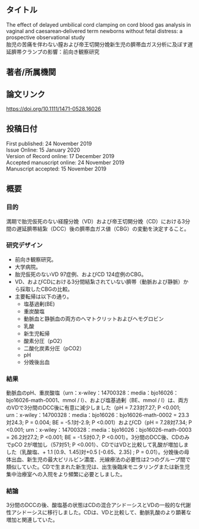 ## タイトル
The effect of delayed umbilical cord clamping on cord blood gas analysis in vaginal and caesarean‐delivered term newborns without fetal distress: a prospective observational study  
胎児の苦痛を伴わない膣および帝王切開分娩新生児の臍帯血ガス分析に及ぼす遅延臍帯クランプの影響：前向き観察研究

## 著者/所属機関

## 論文リンク
https://doi.org/10.1111/1471-0528.16026

## 投稿日付
First published: 24 November 2019  
Issue Online: 15 January 2020  
Version of Record online: 17 December 2019  
Accepted manuscript online: 24 November 2019  
Manuscript accepted: 15 November 2019

## 概要
### 目的
満期で胎児仮死のない経膣分娩（VD）および帝王切開分娩（CD）における3分間の遅延臍帯結紮（DCC）後の臍帯血ガス値（CBG）の変動を決定すること。

### 研究デザイン
* 前向き観察研究。
* 大学病院。
* 胎児仮死のないVD 97症例、およびCD 124症例のCBG。
* VD、およびCDにおける3分間結紮されていない臍帯（動脈および静脈）から採取したCBGの比較。
* 主要転帰は以下の通り。
  * 塩基過剰(BE)
  * 重炭酸塩
  * 動脈血と静脈血の両方のヘマトクリットおよびヘモグロビン
  * 乳酸
  * 新生児転帰
  * 酸素分圧（pO2）
  * 二酸化炭素分圧（pCO2）
  * pH
  * 分娩後出血

### 結果
動脈血のpH、重炭酸塩（urn：x-wiley：14700328：media：bjo16026：bjo16026-math-0001、mmol / l）、および塩基過剰（BE、mmol / l）は、両方のVDで3分間のDCC後に有意に減少しました（pH = 7.23対7.27; P  <0.001; urn：x-wiley：14700328：media：bjo16026：bjo16026-math-0002 = 23.3対24.3; P  = 0.004; BE = -5.1対-2.9; P  <0.001）およびCD（pH = 7.28対7.34; P  <0.001; urn：x-wiley：14700328：media：bjo16026：bjo16026-math-0003 = 26.2対27.2; P  <0.001; BE = -1.5対0.7; P  <0.001）。3分間のDCC後、CDのみでpCO 2が増加し（57対51; P  <0.001）、CDではVDと比較して乳酸が増加しました（乳酸塩、+ 1.1 [0.9、1.45]対+0.5 [-0.65、2.35] ; P = 0.01）。分娩後の母体出血、新生児の最大ビリルビン濃度、光線療法の必要性は2つのグループ間で類似していた。CDで生まれた新生児は、出生後臨床モニタリングまたは新生児集中治療室への入院をより頻繁に必要としました。

### 結論
3分間のDCCの後、酸塩基の状態はCDの混合アシドーシスとVDの一般的な代謝性アシドーシスに移行しました。CDは、VDと比較して、動脈乳酸のより顕著な増加と関連していた。
